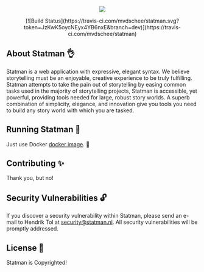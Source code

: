 <p align="center"><img src="https://statman.nl/resources/assets/img/statman.svg"></p>
<p align="center">[![Build Status](https://travis-ci.com/mvdschee/statman.svg?token=JzKwK5oycNEyx4YB6nxE&branch=dev)](https://travis-ci.com/mvdschee/statman)</p>

## About Statman :ok_hand:

Statman is a web application with expressive, elegant syntax. We believe storytelling must be an enjoyable, creative experience to be truly fulfilling. Statman attempts to take the pain out of storytelling by easing common tasks used in the majority of storytelling projects, Statman is accessible, yet powerful, providing tools needed for large, robust story worlds. A superb combination of simplicity, elegance, and innovation give you tools you need to build any story world with which you are tasked.

## Running Statman :running:

Just use Docker [docker image](https://hub.docker.com/r/maxvanderschee/laravel/). :tada:

## Contributing :sparkles:

Thank you, but no!

## Security Vulnerabilities :unlock:

If you discover a security vulnerability within Statman, please send an e-mail to Hendrik Tol at security@statman.nl. All security vulnerabilities will be promptly addressed.

## License :hammer:

Statman is Copyrighted!
